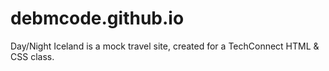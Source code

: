 # debmcode.github.io

Day/Night Iceland is a mock travel site, created for a TechConnect HTML & CSS class.
